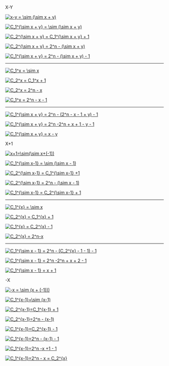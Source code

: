 X-Y

<a href="https://www.codecogs.com/eqnedit.php?latex=x-y&space;=&space;\sim&space;(\sim&space;x&space;&plus;&space;y)" target="_blank"><img src="https://latex.codecogs.com/gif.latex?x-y&space;=&space;\sim&space;(\sim&space;x&space;&plus;&space;y)" title="x-y = \sim (\sim x + y)" /></a>

<a href="https://www.codecogs.com/eqnedit.php?latex=C_1^{\sim&space;x&space;&plus;&space;y}&space;=&space;\sim&space;(\sim&space;x&space;&plus;&space;y)" target="_blank"><img src="https://latex.codecogs.com/gif.latex?C_1^{\sim&space;x&space;&plus;&space;y}&space;=&space;\sim&space;(\sim&space;x&space;&plus;&space;y)" title="C_1^{\sim x + y} = \sim (\sim x + y)" /></a>

<a href="https://www.codecogs.com/eqnedit.php?latex=C_2^{\sim&space;x&space;&plus;&space;y}&space;=&space;C_1^{\sim&space;x&space;&plus;&space;y}&space;&plus;&space;1" target="_blank"><img src="https://latex.codecogs.com/gif.latex?C_2^{\sim&space;x&space;&plus;&space;y}&space;=&space;C_1^{\sim&space;x&space;&plus;&space;y}&space;&plus;&space;1" title="C_2^{\sim x + y} = C_1^{\sim x + y} + 1" /></a>

<a href="https://www.codecogs.com/eqnedit.php?latex=C_2^{\sim&space;x&space;&plus;&space;y}&space;=&space;2^n&space;-&space;(\sim&space;x&space;&plus;&space;y)" target="_blank"><img src="https://latex.codecogs.com/gif.latex?C_2^{\sim&space;x&space;&plus;&space;y}&space;=&space;2^n&space;-&space;(\sim&space;x&space;&plus;&space;y)" title="C_2^{\sim x + y} = 2^n - (\sim x + y)" /></a>

<a href="https://www.codecogs.com/eqnedit.php?latex=C_1^{\sim&space;x&space;&plus;&space;y}&space;=&space;2^n&space;-&space;(\sim&space;x&space;&plus;&space;y)&space;-&space;1" target="_blank"><img src="https://latex.codecogs.com/gif.latex?C_1^{\sim&space;x&space;&plus;&space;y}&space;=&space;2^n&space;-&space;(\sim&space;x&space;&plus;&space;y)&space;-&space;1" title="C_1^{\sim x + y} = 2^n - (\sim x + y) - 1" /></a>

-----------------------

<a href="https://www.codecogs.com/eqnedit.php?latex=C_1^x&space;=&space;\sim&space;x" target="_blank"><img src="https://latex.codecogs.com/gif.latex?C_1^x&space;=&space;\sim&space;x" title="C_1^x = \sim x" /></a>

<a href="https://www.codecogs.com/eqnedit.php?latex=C_2^x&space;=&space;C_1^x&space;&plus;&space;1" target="_blank"><img src="https://latex.codecogs.com/gif.latex?C_2^x&space;=&space;C_1^x&space;&plus;&space;1" title="C_2^x = C_1^x + 1" /></a>

<a href="https://www.codecogs.com/eqnedit.php?latex=C_2^x&space;=&space;2^n&space;-&space;x" target="_blank"><img src="https://latex.codecogs.com/gif.latex?C_2^x&space;=&space;2^n&space;-&space;x" title="C_2^x = 2^n - x" /></a>

<a href="https://www.codecogs.com/eqnedit.php?latex=C_1^x&space;=&space;2^n&space;-&space;x&space;-&space;1" target="_blank"><img src="https://latex.codecogs.com/gif.latex?C_1^x&space;=&space;2^n&space;-&space;x&space;-&space;1" title="C_1^x = 2^n - x - 1" /></a>

-------------------------------

<a href="https://www.codecogs.com/eqnedit.php?latex=C_1^{\sim&space;x&space;&plus;&space;y}&space;=&space;2^n&space;-&space;(2^n&space;-&space;x&space;-&space;1&space;&plus;&space;y)&space;-&space;1" target="_blank"><img src="https://latex.codecogs.com/gif.latex?C_1^{\sim&space;x&space;&plus;&space;y}&space;=&space;2^n&space;-&space;(2^n&space;-&space;x&space;-&space;1&space;&plus;&space;y)&space;-&space;1" title="C_1^{\sim x + y} = 2^n - (2^n - x - 1 + y) - 1" /></a>

<a href="https://www.codecogs.com/eqnedit.php?latex=C_1^{\sim&space;x&space;&plus;&space;y}&space;=&space;2^n&space;-2^n&space;&plus;&space;x&space;&plus;&space;1&space;-&space;y&space;-&space;1" target="_blank"><img src="https://latex.codecogs.com/gif.latex?C_1^{\sim&space;x&space;&plus;&space;y}&space;=&space;2^n&space;-2^n&space;&plus;&space;x&space;&plus;&space;1&space;-&space;y&space;-&space;1" title="C_1^{\sim x + y} = 2^n -2^n + x + 1 - y - 1" /></a>

<a href="https://www.codecogs.com/eqnedit.php?latex=C_1^{\sim&space;x&space;&plus;&space;y}&space;=&space;x&space;-&space;y" target="_blank"><img src="https://latex.codecogs.com/gif.latex?C_1^{\sim&space;x&space;&plus;&space;y}&space;=&space;x&space;-&space;y" title="C_1^{\sim x + y} = x - y" /></a>

X+1

<a href="https://www.codecogs.com/eqnedit.php?latex=x&plus;1=\sim(\sim&space;x&plus;(-1))" target="_blank"><img src="https://latex.codecogs.com/gif.latex?x&plus;1=\sim(\sim&space;x&plus;(-1))" title="x+1=\sim(\sim x+(-1))" /></a>

<a href="https://www.codecogs.com/eqnedit.php?latex=C_1^{\sim&space;x-1}&space;=&space;\sim&space;(\sim&space;x&space;-&space;1)" target="_blank"><img src="https://latex.codecogs.com/gif.latex?C_1^{\sim&space;x-1}&space;=&space;\sim&space;(\sim&space;x&space;-&space;1)" title="C_1^{\sim x-1} = \sim (\sim x - 1)" /></a>

<a href="https://www.codecogs.com/eqnedit.php?latex=C_2^{\sim&space;x-1}&space;=&space;C_1^{\sim&space;x-1}&space;&plus;1" target="_blank"><img src="https://latex.codecogs.com/gif.latex?C_2^{\sim&space;x-1}&space;=&space;C_1^{\sim&space;x-1}&space;&plus;1" title="C_2^{\sim x-1} = C_1^{\sim x-1} +1" /></a>

<a href="https://www.codecogs.com/eqnedit.php?latex=C_2^{\sim&space;x-1}&space;=&space;2^n&space;-&space;(\sim&space;x&space;-&space;1)" target="_blank"><img src="https://latex.codecogs.com/gif.latex?C_2^{\sim&space;x-1}&space;=&space;2^n&space;-&space;(\sim&space;x&space;-&space;1)" title="C_2^{\sim x-1} = 2^n - (\sim x - 1)" /></a>

<a href="https://www.codecogs.com/eqnedit.php?latex=C_1^{\sim&space;x-1}&space;=&space;C_2^{\sim&space;x-1}&space;&plus;&space;1" target="_blank"><img src="https://latex.codecogs.com/gif.latex?C_1^{\sim&space;x-1}&space;=&space;C_2^{\sim&space;x-1}&space;&plus;&space;1" title="C_1^{\sim x-1} = C_2^{\sim x-1} + 1" /></a>



------------------------------



<a href="https://www.codecogs.com/eqnedit.php?latex=C_1^{x}&space;=&space;\sim&space;x" target="_blank"><img src="https://latex.codecogs.com/gif.latex?C_1^{x}&space;=&space;\sim&space;x" title="C_1^{x} = \sim x" /></a>

<a href="https://www.codecogs.com/eqnedit.php?latex=C_2^{x}&space;=&space;C_1^{x}&space;&plus;&space;1" target="_blank"><img src="https://latex.codecogs.com/gif.latex?C_2^{x}&space;=&space;C_1^{x}&space;&plus;&space;1" title="C_2^{x} = C_1^{x} + 1" /></a>

<a href="https://www.codecogs.com/eqnedit.php?latex=C_1^{x}&space;=&space;C_2^{x}&space;-&space;1" target="_blank"><img src="https://latex.codecogs.com/gif.latex?C_1^{x}&space;=&space;C_2^{x}&space;-&space;1" title="C_1^{x} = C_2^{x} - 1" /></a>

<a href="https://www.codecogs.com/eqnedit.php?latex=C_2^{x}&space;=&space;2^n-x" target="_blank"><img src="https://latex.codecogs.com/gif.latex?C_2^{x}&space;=&space;2^n-x" title="C_2^{x} = 2^n-x" /></a>

------------------------------

<a href="https://www.codecogs.com/eqnedit.php?latex=C_1^{\sim&space;x&space;-&space;1}&space;=&space;2^n&space;-&space;(C_2^{x}&space;-&space;1&space;-&space;1)&space;-&space;1" target="_blank"><img src="https://latex.codecogs.com/gif.latex?C_1^{\sim&space;x&space;-&space;1}&space;=&space;2^n&space;-&space;(C_2^{x}&space;-&space;1&space;-&space;1)&space;-&space;1" title="C_1^{\sim x - 1} = 2^n - (C_2^{x} - 1 - 1) - 1" /></a>

<a href="https://www.codecogs.com/eqnedit.php?latex=C_1^{\sim&space;x&space;-&space;1}&space;=&space;2^n&space;-2^n&space;&plus;&space;x&space;&plus;&space;2&space;-&space;1" target="_blank"><img src="https://latex.codecogs.com/gif.latex?C_1^{\sim&space;x&space;-&space;1}&space;=&space;2^n&space;-2^n&space;&plus;&space;x&space;&plus;&space;2&space;-&space;1" title="C_1^{\sim x - 1} = 2^n -2^n + x + 2 - 1" /></a>

<a href="https://www.codecogs.com/eqnedit.php?latex=C_1^{\sim&space;x&space;-&space;1}&space;=&space;x&space;&plus;&space;1" target="_blank"><img src="https://latex.codecogs.com/gif.latex?C_1^{\sim&space;x&space;-&space;1}&space;=&space;x&space;&plus;&space;1" title="C_1^{\sim x - 1} = x + 1" /></a>

-X

<a href="https://www.codecogs.com/eqnedit.php?latex=-x&space;=&space;\sim&space;(x&space;&plus;&space;(-1)))" target="_blank"><img src="https://latex.codecogs.com/gif.latex?-x&space;=&space;\sim&space;(x&space;&plus;&space;(-1)))" title="-x = \sim (x + (-1)))" /></a>

<a href="https://www.codecogs.com/eqnedit.php?latex=C_1^{x-1}=\sim&space;(x-1)" target="_blank"><img src="https://latex.codecogs.com/gif.latex?C_1^{x-1}=\sim&space;(x-1)" title="C_1^{x-1}=\sim (x-1)" /></a>

<a href="https://www.codecogs.com/eqnedit.php?latex=C_2^{x-1}=C_1^{x-1}&space;&plus;&space;1" target="_blank"><img src="https://latex.codecogs.com/gif.latex?C_2^{x-1}=C_1^{x-1}&space;&plus;&space;1" title="C_2^{x-1}=C_1^{x-1} + 1" /></a>

<a href="https://www.codecogs.com/eqnedit.php?latex=C_2^{x-1}=2^n&space;-&space;(x-1)" target="_blank"><img src="https://latex.codecogs.com/gif.latex?C_2^{x-1}=2^n&space;-&space;(x-1)" title="C_2^{x-1}=2^n - (x-1)" /></a>

<a href="https://www.codecogs.com/eqnedit.php?latex=C_1^{x-1}=C_2^{x-1}&space;-&space;1" target="_blank"><img src="https://latex.codecogs.com/gif.latex?C_1^{x-1}=C_2^{x-1}&space;-&space;1" title="C_1^{x-1}=C_2^{x-1} - 1" /></a>

<a href="https://www.codecogs.com/eqnedit.php?latex=C_1^{x-1}=2^n&space;-&space;(x-1)&space;-&space;1" target="_blank"><img src="https://latex.codecogs.com/gif.latex?C_1^{x-1}=2^n&space;-&space;(x-1)&space;-&space;1" title="C_1^{x-1}=2^n - (x-1) - 1" /></a>

<a href="https://www.codecogs.com/eqnedit.php?latex=C_1^{x-1}=2^n&space;-x&space;&plus;1&space;-&space;1" target="_blank"><img src="https://latex.codecogs.com/gif.latex?C_1^{x-1}=2^n&space;-x&space;&plus;1&space;-&space;1" title="C_1^{x-1}=2^n -x +1 - 1" /></a>

<a href="https://www.codecogs.com/eqnedit.php?latex=C_1^{x-1}=2^n&space;-&space;x&space;=&space;C_2^{x}" target="_blank"><img src="https://latex.codecogs.com/gif.latex?C_1^{x-1}=2^n&space;-&space;x&space;=&space;C_2^{x}" title="C_1^{x-1}=2^n - x = C_2^{x}" /></a>